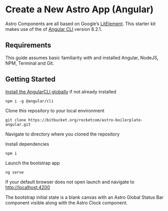 # Create a New Astro App (Angular)

Astro Components are all based on Google’s [LitElement](https://lit-element.polymer-project.org). This starter kit makes use of the of [Angular CLI](https://github.com/angular/angular-cli) version 8.2.1.

## Requirements

This guide assumes basic familiarity with and installed Angular, NodeJS, NPM, Terminal and Git.

## Getting Started

[Install the AngularCLI globally](https://angular.io/cli) if not already installed

```
npm i -g @angular/cli
```

Clone this repository to your local environment

```
git clone https://bitbucket.org/rocketcom/astro-boilerplate-angular.git
```

Navigate to directory where you cloned the repository

Install dependencies

```
npm i
```

Launch the bootstrap app

```
ng serve
```

If your default browser does not open launch and navigate to [http://localhost:4200](http://localhost:4200)

The bootstrap initial state is a blank canvas with an Astro Global Status Bar component visible along with the Astro Clock component.
